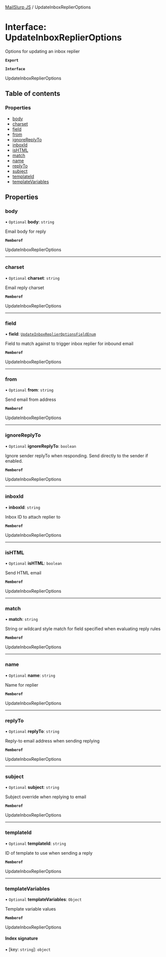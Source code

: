 [MailSlurp JS](../README.md) / UpdateInboxReplierOptions

# Interface: UpdateInboxReplierOptions

Options for updating an inbox replier

**`Export`**

**`Interface`**

UpdateInboxReplierOptions

## Table of contents

### Properties

- [body](UpdateInboxReplierOptions.md#body)
- [charset](UpdateInboxReplierOptions.md#charset)
- [field](UpdateInboxReplierOptions.md#field)
- [from](UpdateInboxReplierOptions.md#from)
- [ignoreReplyTo](UpdateInboxReplierOptions.md#ignorereplyto)
- [inboxId](UpdateInboxReplierOptions.md#inboxid)
- [isHTML](UpdateInboxReplierOptions.md#ishtml)
- [match](UpdateInboxReplierOptions.md#match)
- [name](UpdateInboxReplierOptions.md#name)
- [replyTo](UpdateInboxReplierOptions.md#replyto)
- [subject](UpdateInboxReplierOptions.md#subject)
- [templateId](UpdateInboxReplierOptions.md#templateid)
- [templateVariables](UpdateInboxReplierOptions.md#templatevariables)

## Properties

### body

• `Optional` **body**: `string`

Email body for reply

**`Memberof`**

UpdateInboxReplierOptions

___

### charset

• `Optional` **charset**: `string`

Email reply charset

**`Memberof`**

UpdateInboxReplierOptions

___

### field

• **field**: [`UpdateInboxReplierOptionsFieldEnum`](../enums/UpdateInboxReplierOptionsFieldEnum.md)

Field to match against to trigger inbox replier for inbound email

**`Memberof`**

UpdateInboxReplierOptions

___

### from

• `Optional` **from**: `string`

Send email from address

**`Memberof`**

UpdateInboxReplierOptions

___

### ignoreReplyTo

• `Optional` **ignoreReplyTo**: `boolean`

Ignore sender replyTo when responding. Send directly to the sender if enabled.

**`Memberof`**

UpdateInboxReplierOptions

___

### inboxId

• **inboxId**: `string`

Inbox ID to attach replier to

**`Memberof`**

UpdateInboxReplierOptions

___

### isHTML

• `Optional` **isHTML**: `boolean`

Send HTML email

**`Memberof`**

UpdateInboxReplierOptions

___

### match

• **match**: `string`

String or wildcard style match for field specified when evaluating reply rules

**`Memberof`**

UpdateInboxReplierOptions

___

### name

• `Optional` **name**: `string`

Name for replier

**`Memberof`**

UpdateInboxReplierOptions

___

### replyTo

• `Optional` **replyTo**: `string`

Reply-to email address when sending replying

**`Memberof`**

UpdateInboxReplierOptions

___

### subject

• `Optional` **subject**: `string`

Subject override when replying to email

**`Memberof`**

UpdateInboxReplierOptions

___

### templateId

• `Optional` **templateId**: `string`

ID of template to use when sending a reply

**`Memberof`**

UpdateInboxReplierOptions

___

### templateVariables

• `Optional` **templateVariables**: `Object`

Template variable values

**`Memberof`**

UpdateInboxReplierOptions

#### Index signature

▪ [key: `string`]: `object`
